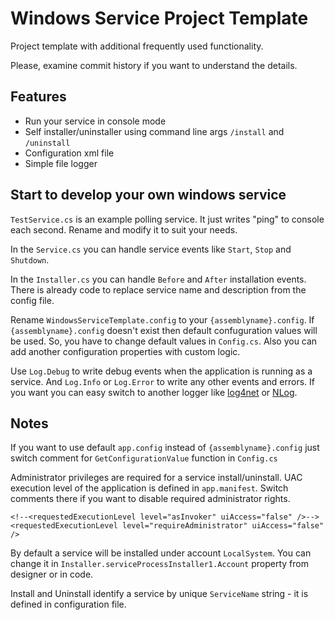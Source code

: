 Windows Service Project Template
========================

Project template with additional frequently used functionality. 

Please, examine commit history if you want to understand the details.


## Features

* Run your service in console mode
* Self installer/uninstaller using command line args `/install` and `/uninstall`
* Configuration xml file
* Simple file logger


## Start to develop your own windows service

`TestService.cs` is an example polling service. It just writes "ping" to console each second. Rename and modify it to suit your needs.

In the `Service.cs` you can handle service events like `Start`, `Stop` and `Shutdown`.

In the `Installer.cs` you can handle `Before` and `After` installation events. There is already code to replace service name and description from the config file.

Rename `WindowsServiceTemplate.config` to your `{assemblyname}.config`. If `{assemblyname}.config` doesn't exist then default confuguration values will be used. So, you have to change default values in `Config.cs`. Also you can add another configuration properties with custom logic.

Use `Log.Debug` to write debug events when the application is running as a service. And `Log.Info` or `Log.Error` to write any other events and errors. If you want you can easy switch to another logger like [log4net](http://logging.apache.org/log4net/) or [NLog](http://nlog-project.org/).


## Notes

If you want to use default `app.config` instead of `{assemblyname}.config` just switch comment for `GetConfigurationValue` function in `Config.cs`

Administrator privileges are required for a service install/uninstall. UAC execution level of the application is defined in `app.manifest`. Switch comments there if you want to disable required administrator rights.

    <!--<requestedExecutionLevel level="asInvoker" uiAccess="false" />-->
    <requestedExecutionLevel level="requireAdministrator" uiAccess="false" />
  
By default a service will be installed under account `LocalSystem`. You can change it in `Installer.serviceProcessInstaller1.Account` property from designer or in code.

Install and Uninstall identify a service by unique `ServiceName` string - it is defined in configuration file.
